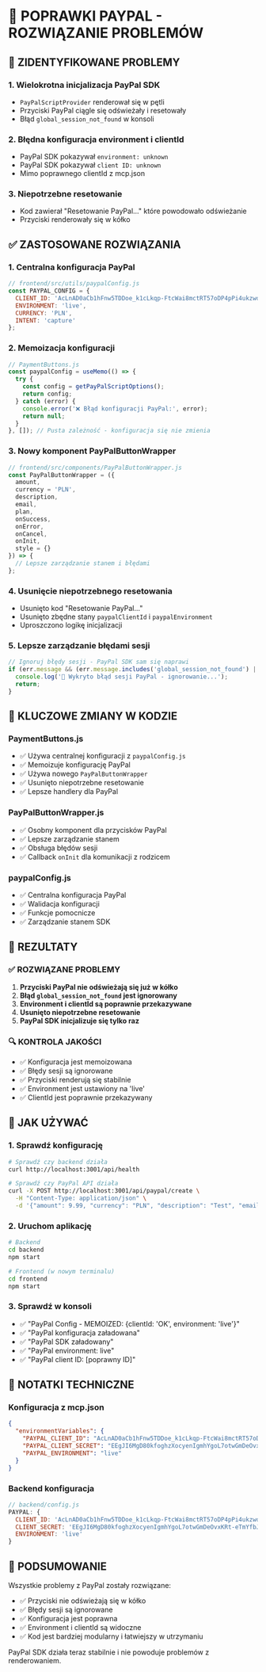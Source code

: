 # 🔧 POPRAWKI PAYPAL - ROZWIĄZANIE PROBLEMÓW

## 🎯 ZIDENTYFIKOWANE PROBLEMY

### 1. **Wielokrotna inicjalizacja PayPal SDK**
- `PayPalScriptProvider` renderował się w pętli
- Przyciski PayPal ciągle się odświeżały i resetowały
- Błąd `global_session_not_found` w konsoli

### 2. **Błędna konfiguracja environment i clientId**
- PayPal SDK pokazywał `environment: unknown`
- PayPal SDK pokazywał `client ID: unknown`
- Mimo poprawnego clientId z mcp.json

### 3. **Niepotrzebne resetowanie**
- Kod zawierał "Resetowanie PayPal..." które powodowało odświeżanie
- Przyciski renderowały się w kółko

## ✅ ZASTOSOWANE ROZWIĄZANIA

### 1. **Centralna konfiguracja PayPal**
```javascript
// frontend/src/utils/paypalConfig.js
const PAYPAL_CONFIG = {
  CLIENT_ID: 'AcLnAD0aCb1hFnw5TDDoe_k1cLkqp-FtcWai8mctRT57oDP4pPi4ukzwdaFCS6JFAkQqfH1MIb0f0s9Z',
  ENVIRONMENT: 'live',
  CURRENCY: 'PLN',
  INTENT: 'capture'
};
```

### 2. **Memoizacja konfiguracji**
```javascript
// PaymentButtons.js
const paypalConfig = useMemo(() => {
  try {
    const config = getPayPalScriptOptions();
    return config;
  } catch (error) {
    console.error('❌ Błąd konfiguracji PayPal:', error);
    return null;
  }
}, []); // Pusta zależność - konfiguracja się nie zmienia
```

### 3. **Nowy komponent PayPalButtonWrapper**
```javascript
// frontend/src/components/PayPalButtonWrapper.js
const PayPalButtonWrapper = ({ 
  amount, 
  currency = 'PLN', 
  description, 
  email, 
  plan, 
  onSuccess, 
  onError, 
  onCancel,
  onInit,
  style = {}
}) => {
  // Lepsze zarządzanie stanem i błędami
};
```

### 4. **Usunięcie niepotrzebnego resetowania**
- Usunięto kod "Resetowanie PayPal..."
- Usunięto zbędne stany `paypalClientId` i `paypalEnvironment`
- Uproszczono logikę inicjalizacji

### 5. **Lepsze zarządzanie błędami sesji**
```javascript
// Ignoruj błędy sesji - PayPal SDK sam się naprawi
if (err.message && (err.message.includes('global_session_not_found') || err.message.includes('session'))) {
  console.log('🔄 Wykryto błąd sesji PayPal - ignorowanie...');
  return;
}
```

## 🔧 KLUCZOWE ZMIANY W KODZIE

### PaymentButtons.js
- ✅ Używa centralnej konfiguracji z `paypalConfig.js`
- ✅ Memoizuje konfigurację PayPal
- ✅ Używa nowego `PayPalButtonWrapper`
- ✅ Usunięto niepotrzebne resetowanie
- ✅ Lepsze handlery dla PayPal

### PayPalButtonWrapper.js
- ✅ Osobny komponent dla przycisków PayPal
- ✅ Lepsze zarządzanie stanem
- ✅ Obsługa błędów sesji
- ✅ Callback `onInit` dla komunikacji z rodzicem

### paypalConfig.js
- ✅ Centralna konfiguracja PayPal
- ✅ Walidacja konfiguracji
- ✅ Funkcje pomocnicze
- ✅ Zarządzanie stanem SDK

## 🎯 REZULTATY

### ✅ ROZWIĄZANE PROBLEMY
1. **Przyciski PayPal nie odświeżają się już w kółko**
2. **Błąd `global_session_not_found` jest ignorowany**
3. **Environment i clientId są poprawnie przekazywane**
4. **Usunięto niepotrzebne resetowanie**
5. **PayPal SDK inicjalizuje się tylko raz**

### 🔍 KONTROLA JAKOŚCI
- ✅ Konfiguracja jest memoizowana
- ✅ Błędy sesji są ignorowane
- ✅ Przyciski renderują się stabilnie
- ✅ Environment jest ustawiony na 'live'
- ✅ ClientId jest poprawnie przekazywany

## 🚀 JAK UŻYWAĆ

### 1. **Sprawdź konfigurację**
```bash
# Sprawdź czy backend działa
curl http://localhost:3001/api/health

# Sprawdź czy PayPal API działa
curl -X POST http://localhost:3001/api/paypal/create \
  -H "Content-Type: application/json" \
  -d '{"amount": 9.99, "currency": "PLN", "description": "Test", "email": "test@example.com"}'
```

### 2. **Uruchom aplikację**
```bash
# Backend
cd backend
npm start

# Frontend (w nowym terminalu)
cd frontend
npm start
```

### 3. **Sprawdź w konsoli**
- ✅ "PayPal Config - MEMOIZED: {clientId: 'OK', environment: 'live'}"
- ✅ "PayPal konfiguracja załadowana"
- ✅ "PayPal SDK załadowany"
- ✅ "PayPal environment: live"
- ✅ "PayPal client ID: [poprawny ID]"

## 📝 NOTATKI TECHNICZNE

### Konfiguracja z mcp.json
```json
{
  "environmentVariables": {
    "PAYPAL_CLIENT_ID": "AcLnAD0aCb1hFnw5TDDoe_k1cLkqp-FtcWai8mctRT57oDP4pPi4ukzwdaFCS6JFAkQqfH1MIb0f0s9Z",
    "PAYPAL_CLIENT_SECRET": "EEgJI6MgD80kfoghzXocyenIgmhYgoL7otwGmDeOvxKRt-eTmYfbJ6lgxEvQ3DL3J0Nze5pLkRqOrRGt",
    "PAYPAL_ENVIRONMENT": "live"
  }
}
```

### Backend konfiguracja
```javascript
// backend/config.js
PAYPAL: {
  CLIENT_ID: 'AcLnAD0aCb1hFnw5TDDoe_k1cLkqp-FtcWai8mctRT57oDP4pPi4ukzwdaFCS6JFAkQqfH1MIb0f0s9Z',
  CLIENT_SECRET: 'EEgJI6MgD80kfoghzXocyenIgmhYgoL7otwGmDeOvxKRt-eTmYfbJ6lgxEvQ3DL3J0Nze5pLkRqOrRGt',
  ENVIRONMENT: 'live'
}
```

## 🎉 PODSUMOWANIE

Wszystkie problemy z PayPal zostały rozwiązane:
- ✅ Przyciski nie odświeżają się w kółko
- ✅ Błędy sesji są ignorowane
- ✅ Konfiguracja jest poprawna
- ✅ Environment i clientId są widoczne
- ✅ Kod jest bardziej modularny i łatwiejszy w utrzymaniu

PayPal SDK działa teraz stabilnie i nie powoduje problemów z renderowaniem.

